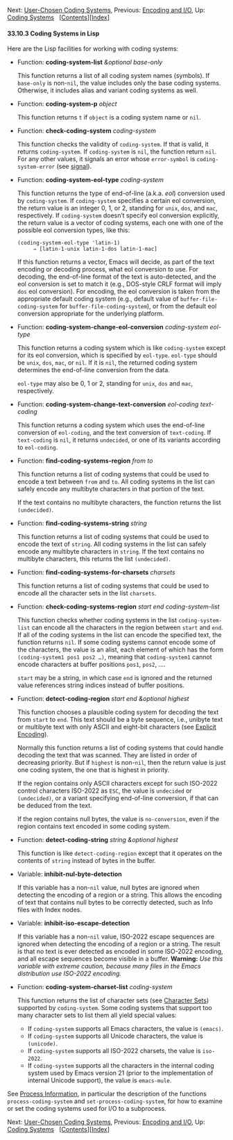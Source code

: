<!-- This is the GNU Emacs Lisp Reference Manual
corresponding to Emacs version 27.2.

Copyright (C) 1990-1996, 1998-2021 Free Software Foundation,
Inc.

Permission is granted to copy, distribute and/or modify this document
under the terms of the GNU Free Documentation License, Version 1.3 or
any later version published by the Free Software Foundation; with the
Invariant Sections being "GNU General Public License," with the
Front-Cover Texts being "A GNU Manual," and with the Back-Cover
Texts as in (a) below.  A copy of the license is included in the
section entitled "GNU Free Documentation License."

(a) The FSF's Back-Cover Text is: "You have the freedom to copy and
modify this GNU manual.  Buying copies from the FSF supports it in
developing GNU and promoting software freedom." -->

<!-- Created by GNU Texinfo 6.7, http://www.gnu.org/software/texinfo/ -->

Next: [User-Chosen Coding Systems](User_002dChosen-Coding-Systems.html), Previous: [Encoding and I/O](Encoding-and-I_002fO.html), Up: [Coding Systems](Coding-Systems.html)   \[[Contents](index.html#SEC_Contents "Table of contents")]\[[Index](Index.html "Index")]

#### 33.10.3 Coding Systems in Lisp

Here are the Lisp facilities for working with coding systems:

*   Function: **coding-system-list** *\&optional base-only*

    This function returns a list of all coding system names (symbols). If `base-only` is non-`nil`, the value includes only the base coding systems. Otherwise, it includes alias and variant coding systems as well.

<!---->

*   Function: **coding-system-p** *object*

    This function returns `t` if `object` is a coding system name or `nil`.

<!---->

*   Function: **check-coding-system** *coding-system*

    This function checks the validity of `coding-system`. If that is valid, it returns `coding-system`. If `coding-system` is `nil`, the function return `nil`. For any other values, it signals an error whose `error-symbol` is `coding-system-error` (see [signal](Signaling-Errors.html)).

<!---->

*   Function: **coding-system-eol-type** *coding-system*

    This function returns the type of end-of-line (a.k.a. *eol*) conversion used by `coding-system`. If `coding-system` specifies a certain eol conversion, the return value is an integer 0, 1, or 2, standing for `unix`, `dos`, and `mac`, respectively. If `coding-system` doesn’t specify eol conversion explicitly, the return value is a vector of coding systems, each one with one of the possible eol conversion types, like this:

        (coding-system-eol-type 'latin-1)
             ⇒ [latin-1-unix latin-1-dos latin-1-mac]

    If this function returns a vector, Emacs will decide, as part of the text encoding or decoding process, what eol conversion to use. For decoding, the end-of-line format of the text is auto-detected, and the eol conversion is set to match it (e.g., DOS-style CRLF format will imply `dos` eol conversion). For encoding, the eol conversion is taken from the appropriate default coding system (e.g., default value of `buffer-file-coding-system` for `buffer-file-coding-system`), or from the default eol conversion appropriate for the underlying platform.

<!---->

*   Function: **coding-system-change-eol-conversion** *coding-system eol-type*

    This function returns a coding system which is like `coding-system` except for its eol conversion, which is specified by `eol-type`. `eol-type` should be `unix`, `dos`, `mac`, or `nil`. If it is `nil`, the returned coding system determines the end-of-line conversion from the data.

    `eol-type` may also be 0, 1 or 2, standing for `unix`, `dos` and `mac`, respectively.

<!---->

*   Function: **coding-system-change-text-conversion** *eol-coding text-coding*

    This function returns a coding system which uses the end-of-line conversion of `eol-coding`, and the text conversion of `text-coding`. If `text-coding` is `nil`, it returns `undecided`, or one of its variants according to `eol-coding`.

<!---->

*   Function: **find-coding-systems-region** *from to*

    This function returns a list of coding systems that could be used to encode a text between `from` and `to`. All coding systems in the list can safely encode any multibyte characters in that portion of the text.

    If the text contains no multibyte characters, the function returns the list `(undecided)`.

<!---->

*   Function: **find-coding-systems-string** *string*

    This function returns a list of coding systems that could be used to encode the text of `string`. All coding systems in the list can safely encode any multibyte characters in `string`. If the text contains no multibyte characters, this returns the list `(undecided)`.

<!---->

*   Function: **find-coding-systems-for-charsets** *charsets*

    This function returns a list of coding systems that could be used to encode all the character sets in the list `charsets`.

<!---->

*   Function: **check-coding-systems-region** *start end coding-system-list*

    This function checks whether coding systems in the list `coding-system-list` can encode all the characters in the region between `start` and `end`. If all of the coding systems in the list can encode the specified text, the function returns `nil`. If some coding systems cannot encode some of the characters, the value is an alist, each element of which has the form `(coding-system1 pos1 pos2 …)`, meaning that `coding-system1` cannot encode characters at buffer positions `pos1`, `pos2`, ....

    `start` may be a string, in which case `end` is ignored and the returned value references string indices instead of buffer positions.

<!---->

*   Function: **detect-coding-region** *start end \&optional highest*

    This function chooses a plausible coding system for decoding the text from `start` to `end`. This text should be a byte sequence, i.e., unibyte text or multibyte text with only ASCII and eight-bit characters (see [Explicit Encoding](Explicit-Encoding.html)).

    Normally this function returns a list of coding systems that could handle decoding the text that was scanned. They are listed in order of decreasing priority. But if `highest` is non-`nil`, then the return value is just one coding system, the one that is highest in priority.

    If the region contains only ASCII characters except for such ISO-2022 control characters ISO-2022 as `ESC`, the value is `undecided` or `(undecided)`, or a variant specifying end-of-line conversion, if that can be deduced from the text.

    If the region contains null bytes, the value is `no-conversion`, even if the region contains text encoded in some coding system.

<!---->

*   Function: **detect-coding-string** *string \&optional highest*

    This function is like `detect-coding-region` except that it operates on the contents of `string` instead of bytes in the buffer.

<!---->

*   Variable: **inhibit-nul-byte-detection**

    If this variable has a non-`nil` value, null bytes are ignored when detecting the encoding of a region or a string. This allows the encoding of text that contains null bytes to be correctly detected, such as Info files with Index nodes.

<!---->

*   Variable: **inhibit-iso-escape-detection**

    If this variable has a non-`nil` value, ISO-2022 escape sequences are ignored when detecting the encoding of a region or a string. The result is that no text is ever detected as encoded in some ISO-2022 encoding, and all escape sequences become visible in a buffer. **Warning:** *Use this variable with extreme caution, because many files in the Emacs distribution use ISO-2022 encoding.*

<!---->

*   Function: **coding-system-charset-list** *coding-system*

    This function returns the list of character sets (see [Character Sets](Character-Sets.html)) supported by `coding-system`. Some coding systems that support too many character sets to list them all yield special values:

    *   If `coding-system` supports all Emacs characters, the value is `(emacs)`.
    *   If `coding-system` supports all Unicode characters, the value is `(unicode)`.
    *   If `coding-system` supports all ISO-2022 charsets, the value is `iso-2022`.
    *   If `coding-system` supports all the characters in the internal coding system used by Emacs version 21 (prior to the implementation of internal Unicode support), the value is `emacs-mule`.

See [Process Information](Process-Information.html#Coding-systems-for-a-subprocess), in particular the description of the functions `process-coding-system` and `set-process-coding-system`, for how to examine or set the coding systems used for I/O to a subprocess.

Next: [User-Chosen Coding Systems](User_002dChosen-Coding-Systems.html), Previous: [Encoding and I/O](Encoding-and-I_002fO.html), Up: [Coding Systems](Coding-Systems.html)   \[[Contents](index.html#SEC_Contents "Table of contents")]\[[Index](Index.html "Index")]
